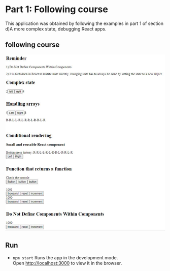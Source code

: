 # Part 1: Following course

This application was obtained by following the examples in part 1 of section d)A more complex state, debugging React apps.

## following course
![](/part1/images/P1_EX_courseexample2_d.JPG)

## Run 
- `npm start`
Runs the app in the development mode.<br />
Open [http://localhost:3000](http://localhost:3000) to view it in the browser.